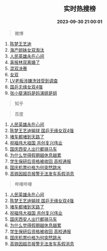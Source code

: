 <div align="center"><h2>实时热搜榜</h2><h4>2023-09-30 21:00:01</h4></div>

> 微博  

1. [陈梦王艺迪](https://s.weibo.com/weibo?q=%E9%99%88%E6%A2%A6%E7%8E%8B%E8%89%BA%E8%BF%AA&t=31&band_rank=1&Refer=top)<br />
2. [海产姐妹女双淘汰](https://s.weibo.com/weibo?q=%23%E6%B5%B7%E4%BA%A7%E5%A7%90%E5%A6%B9%E5%A5%B3%E5%8F%8C%E6%B7%98%E6%B1%B0%23&t=31&band_rank=2&Refer=top)<br />
3. [人民英雄永在心间](https://s.weibo.com/weibo?q=%23%E4%BA%BA%E6%B0%91%E8%8B%B1%E9%9B%84%E6%B0%B8%E5%9C%A8%E5%BF%83%E9%97%B4%23&t=31&band_rank=3&Refer=top)<br />
4. [喜报林双离婚了](https://s.weibo.com/weibo?q=%23%E5%96%9C%E6%8A%A5%E6%9E%97%E5%8F%8C%E7%A6%BB%E5%A9%9A%E4%BA%86%23&t=31&band_rank=4&Refer=top)<br />
5. [混双决赛](https://s.weibo.com/weibo?q=%E6%B7%B7%E5%8F%8C%E5%86%B3%E8%B5%9B&t=31&band_rank=5&Refer=top)<br />
6. [女双](https://s.weibo.com/weibo?q=%E5%A5%B3%E5%8F%8C&t=31&band_rank=6&Refer=top)<br />
7. [LV老板涉嫌洗钱受到调查](https://s.weibo.com/weibo?q=%23LV%E8%80%81%E6%9D%BF%E6%B6%89%E5%AB%8C%E6%B4%97%E9%92%B1%E5%8F%97%E5%88%B0%E8%B0%83%E6%9F%A5%23&t=31&band_rank=7&Refer=top)<br />
8. [国乒无缘女双4强](https://s.weibo.com/weibo?q=%23%E5%9B%BD%E4%B9%92%E6%97%A0%E7%BC%98%E5%A5%B3%E5%8F%8C4%E5%BC%BA%23&t=31&band_rank=8&Refer=top)<br />
9. [张小斐演妈是妈演姐是姐](https://s.weibo.com/weibo?q=%E5%BC%A0%E5%B0%8F%E6%96%90%E6%BC%94%E5%A6%88%E6%98%AF%E5%A6%88%E6%BC%94%E5%A7%90%E6%98%AF%E5%A7%90&t=31&band_rank=9&Refer=top)<br />

> 知乎  


> 百度  

1. [人民英雄永在心间](https://www.baidu.com/s?wd=%E4%BA%BA%E6%B0%91%E8%8B%B1%E9%9B%84%E6%B0%B8%E5%9C%A8%E5%BF%83%E9%97%B4&sa=fyb_news&rsv_dl=fyb_news)<br />
2. [陈梦王艺迪输球 国乒无缘女双4强](https://www.baidu.com/s?wd=%E9%99%88%E6%A2%A6%E7%8E%8B%E8%89%BA%E8%BF%AA%E8%BE%93%E7%90%83+%E5%9B%BD%E4%B9%92%E6%97%A0%E7%BC%98%E5%A5%B3%E5%8F%8C4%E5%BC%BA&sa=fyb_news&rsv_dl=fyb_news)<br />
3. [堵车都堵到天路了](https://www.baidu.com/s?wd=%E5%A0%B5%E8%BD%A6%E9%83%BD%E5%A0%B5%E5%88%B0%E5%A4%A9%E8%B7%AF%E4%BA%86&sa=fyb_news&rsv_dl=fyb_news)<br />
4. [祝福伟大祖国 共创复兴伟业](https://www.baidu.com/s?wd=%E7%A5%9D%E7%A6%8F%E4%BC%9F%E5%A4%A7%E7%A5%96%E5%9B%BD+%E5%85%B1%E5%88%9B%E5%A4%8D%E5%85%B4%E4%BC%9F%E4%B8%9A&sa=fyb_news&rsv_dl=fyb_news)<br />
5. [国庆西安人出行都骑马车](https://www.baidu.com/s?wd=%E5%9B%BD%E5%BA%86%E8%A5%BF%E5%AE%89%E4%BA%BA%E5%87%BA%E8%A1%8C%E9%83%BD%E9%AA%91%E9%A9%AC%E8%BD%A6&sa=fyb_news&rsv_dl=fyb_news)<br />
6. [为什么觉得假期越休息越累](https://www.baidu.com/s?wd=%E4%B8%BA%E4%BB%80%E4%B9%88%E8%A7%89%E5%BE%97%E5%81%87%E6%9C%9F%E8%B6%8A%E4%BC%91%E6%81%AF%E8%B6%8A%E7%B4%AF&sa=fyb_news&rsv_dl=fyb_news)<br />
7. [学生保研后资格被收回 高校通报](https://www.baidu.com/s?wd=%E5%AD%A6%E7%94%9F%E4%BF%9D%E7%A0%94%E5%90%8E%E8%B5%84%E6%A0%BC%E8%A2%AB%E6%94%B6%E5%9B%9E+%E9%AB%98%E6%A0%A1%E9%80%9A%E6%8A%A5&sa=fyb_news&rsv_dl=fyb_news)<br />
8. [国庆机票价格为何突然跳水](https://www.baidu.com/s?wd=%E5%9B%BD%E5%BA%86%E6%9C%BA%E7%A5%A8%E4%BB%B7%E6%A0%BC%E4%B8%BA%E4%BD%95%E7%AA%81%E7%84%B6%E8%B7%B3%E6%B0%B4&sa=fyb_news&rsv_dl=fyb_news)<br />
9. [高铁因超员报警无法发车系假消息](https://www.baidu.com/s?wd=%E9%AB%98%E9%93%81%E5%9B%A0%E8%B6%85%E5%91%98%E6%8A%A5%E8%AD%A6%E6%97%A0%E6%B3%95%E5%8F%91%E8%BD%A6%E7%B3%BB%E5%81%87%E6%B6%88%E6%81%AF&sa=fyb_news&rsv_dl=fyb_news)<br />

> 哔哩哔哩  

1. [人民英雄永在心间](https://www.baidu.com/s?wd=%E4%BA%BA%E6%B0%91%E8%8B%B1%E9%9B%84%E6%B0%B8%E5%9C%A8%E5%BF%83%E9%97%B4&sa=fyb_news&rsv_dl=fyb_news)<br />
2. [陈梦王艺迪输球 国乒无缘女双4强](https://www.baidu.com/s?wd=%E9%99%88%E6%A2%A6%E7%8E%8B%E8%89%BA%E8%BF%AA%E8%BE%93%E7%90%83+%E5%9B%BD%E4%B9%92%E6%97%A0%E7%BC%98%E5%A5%B3%E5%8F%8C4%E5%BC%BA&sa=fyb_news&rsv_dl=fyb_news)<br />
3. [堵车都堵到天路了](https://www.baidu.com/s?wd=%E5%A0%B5%E8%BD%A6%E9%83%BD%E5%A0%B5%E5%88%B0%E5%A4%A9%E8%B7%AF%E4%BA%86&sa=fyb_news&rsv_dl=fyb_news)<br />
4. [祝福伟大祖国 共创复兴伟业](https://www.baidu.com/s?wd=%E7%A5%9D%E7%A6%8F%E4%BC%9F%E5%A4%A7%E7%A5%96%E5%9B%BD+%E5%85%B1%E5%88%9B%E5%A4%8D%E5%85%B4%E4%BC%9F%E4%B8%9A&sa=fyb_news&rsv_dl=fyb_news)<br />
5. [国庆西安人出行都骑马车](https://www.baidu.com/s?wd=%E5%9B%BD%E5%BA%86%E8%A5%BF%E5%AE%89%E4%BA%BA%E5%87%BA%E8%A1%8C%E9%83%BD%E9%AA%91%E9%A9%AC%E8%BD%A6&sa=fyb_news&rsv_dl=fyb_news)<br />
6. [为什么觉得假期越休息越累](https://www.baidu.com/s?wd=%E4%B8%BA%E4%BB%80%E4%B9%88%E8%A7%89%E5%BE%97%E5%81%87%E6%9C%9F%E8%B6%8A%E4%BC%91%E6%81%AF%E8%B6%8A%E7%B4%AF&sa=fyb_news&rsv_dl=fyb_news)<br />
7. [学生保研后资格被收回 高校通报](https://www.baidu.com/s?wd=%E5%AD%A6%E7%94%9F%E4%BF%9D%E7%A0%94%E5%90%8E%E8%B5%84%E6%A0%BC%E8%A2%AB%E6%94%B6%E5%9B%9E+%E9%AB%98%E6%A0%A1%E9%80%9A%E6%8A%A5&sa=fyb_news&rsv_dl=fyb_news)<br />
8. [国庆机票价格为何突然跳水](https://www.baidu.com/s?wd=%E5%9B%BD%E5%BA%86%E6%9C%BA%E7%A5%A8%E4%BB%B7%E6%A0%BC%E4%B8%BA%E4%BD%95%E7%AA%81%E7%84%B6%E8%B7%B3%E6%B0%B4&sa=fyb_news&rsv_dl=fyb_news)<br />
9. [高铁因超员报警无法发车系假消息](https://www.baidu.com/s?wd=%E9%AB%98%E9%93%81%E5%9B%A0%E8%B6%85%E5%91%98%E6%8A%A5%E8%AD%A6%E6%97%A0%E6%B3%95%E5%8F%91%E8%BD%A6%E7%B3%BB%E5%81%87%E6%B6%88%E6%81%AF&sa=fyb_news&rsv_dl=fyb_news)<br />
